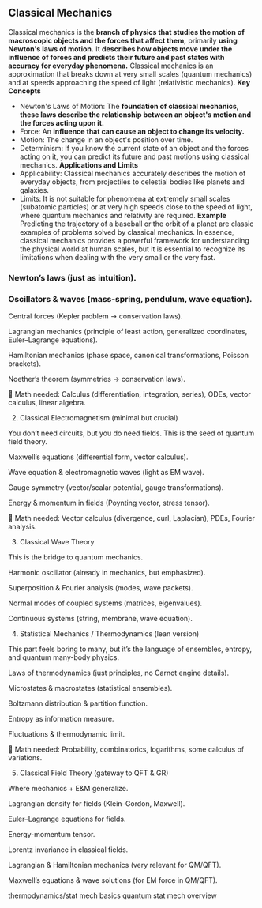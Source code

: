 ## Classical Mechanics

Classical mechanics is the **branch of physics that studies the motion of macroscopic objects and the forces that affect them,** primarily **using Newton's laws of motion.** It **describes how objects move under the influence of forces and predicts their future and past states with accuracy for everyday phenomena.** Classical mechanics is an approximation that breaks down at very small scales (quantum mechanics) and at speeds approaching the speed of light (relativistic mechanics).
**Key Concepts**
* Newton's Laws of Motion: The **foundation of classical mechanics, these laws describe the relationship between an object's motion and the forces acting upon it.**
* Force: An **influence that can cause an object to change its velocity.** 
* Motion: The change in an object's position over time. 
* Determinism: If you know the current state of an object and the forces acting on it, you can predict its future and past motions using classical mechanics. 
**Applications and Limits**
* Applicability: Classical mechanics accurately describes the motion of everyday objects, from projectiles to celestial bodies like planets and galaxies. 
* Limits: It is not suitable for phenomena at extremely small scales (subatomic particles) or at very high speeds close to the speed of light, where quantum mechanics and relativity are required. 
**Example** 
Predicting the trajectory of a baseball or the orbit of a planet are classic examples of problems solved by classical mechanics.
In essence, classical mechanics provides a powerful framework for understanding the physical world at human scales, but it is essential to recognize its limitations when dealing with the very small or the very fast. 

### Newton’s laws (just as intuition).

### Oscillators & waves (mass-spring, pendulum, wave equation).

Central forces (Kepler problem → conservation laws).

Lagrangian mechanics (principle of least action, generalized coordinates, Euler–Lagrange equations).

Hamiltonian mechanics (phase space, canonical transformations, Poisson brackets).

Noether’s theorem (symmetries → conservation laws).

📌 Math needed: Calculus (differentiation, integration, series), ODEs, vector calculus, linear algebra.

2. Classical Electromagnetism (minimal but crucial)

You don’t need circuits, but you do need fields. This is the seed of quantum field theory.

Maxwell’s equations (differential form, vector calculus).

Wave equation & electromagnetic waves (light as EM wave).

Gauge symmetry (vector/scalar potential, gauge transformations).

Energy & momentum in fields (Poynting vector, stress tensor).

📌 Math needed: Vector calculus (divergence, curl, Laplacian), PDEs, Fourier analysis.

3. Classical Wave Theory

This is the bridge to quantum mechanics.

Harmonic oscillator (already in mechanics, but emphasized).

Superposition & Fourier analysis (modes, wave packets).

Normal modes of coupled systems (matrices, eigenvalues).

Continuous systems (string, membrane, wave equation).

4. Statistical Mechanics / Thermodynamics (lean version)

This part feels boring to many, but it’s the language of ensembles, entropy, and quantum many-body physics.

Laws of thermodynamics (just principles, no Carnot engine details).

Microstates & macrostates (statistical ensembles).

Boltzmann distribution & partition function.

Entropy as information measure.

Fluctuations & thermodynamic limit.

📌 Math needed: Probability, combinatorics, logarithms, some calculus of variations.

5. Classical Field Theory (gateway to QFT & GR)

Where mechanics + E&M generalize.

Lagrangian density for fields (Klein–Gordon, Maxwell).

Euler–Lagrange equations for fields.

Energy-momentum tensor.

Lorentz invariance in classical fields.


Lagrangian & Hamiltonian mechanics (very relevant for QM/QFT).

Maxwell’s equations & wave solutions (for EM force in QM/QFT).

thermodynamics/stat mech basics
quantum stat mech overview
